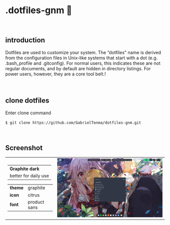 <p align="left">
  <h1>.dotfiles-gnm 💫</h1>
</p>

<br/>

## introduction
Dotfiles are used to customize your system. The “dotfiles” name is derived from the configuration files in Unix-like systems that start with a dot (e.g. .bash_profile and .gitconfig). For normal users, this indicates these are not regular documents, and by default are hidden in directory listings. For power users, however, they are a core tool belt.</tspan>!
<br>
<br>
<br>

## clone dotfiles
Enter clone command

```
$ git clone https://github.com/GabrielTenma/dotfiles-gnm.git
```
<br>

## Screenshot
<table cellpadding="4">
<tbody>
<tr>
<td>
<table  cellpadding="4">
<tbody>
<tr>
<td><b>Graphite dark</b></td>
</tr>
<tr>
<td>better for daily use</td>
</tr>
</tbody>
</table>
<P>
  <table  cellpadding="4">
    <tbody>
        <tr>
            <td><b>theme</b></td>
            <td>graphite</td>
        </tr>
        <tr>
            <td><b>icon</b></td>
            <td>citrus</td>
        </tr>
        <tr>
            <td><b>font</b></td>
            <td>product sans</td>
        </tr>
    </tbody>
    </table>
</P></td>
<td><img src="https://raw.githubusercontent.com/GabrielTenma/dotfiles-gnm/theme-graphitedark/.assets/desktop-graphite-dark.png" alt="img" width="600px"></td>
</tr>
</tbody>
</table>
